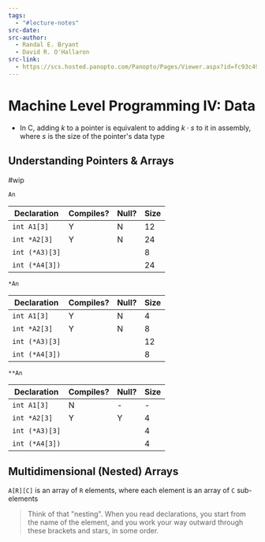 ```yaml
---
tags:
  - "#lecture-notes"
src-date:
src-author:
  - Randal E. Bryant
  - David R. O'Hallaron
src-link:
  - https://scs.hosted.panopto.com/Panopto/Pages/Viewer.aspx?id=fc93c499-8fc9-4652-9a99-711058054afb
---
```

# Machine Level Programming IV: Data

- In C, adding $k$ to a pointer is equivalent to adding $k \cdot s$ to it in assembly, where $s$ is the size of the pointer's data type

## Understanding Pointers & Arrays

#wip

`An`

| Declaration    | Compiles? | Null? | Size |
| -------------- | --------- | ----- | ---- |
| `int A1[3]`    | Y         | N     | 12   |
| `int *A2[3]`   | Y         | N     | 24   |
| `int (*A3)[3]` |           |       | 8    |
| `int (*A4[3])` |           |       | 24   |

`*An`

| Declaration    | Compiles? | Null? | Size |
| -------------- | --------- | ----- | ---- |
| `int A1[3]`    | Y         | N     | 4    |
| `int *A2[3]`   | Y         | N     | 8    |
| `int (*A3)[3]` |           |       | 12   |
| `int (*A4[3])` |           |       | 8    |

`**An`

| Declaration    | Compiles? | Null? | Size |
| -------------- | --------- | ----- | ---- |
| `int A1[3]`    | N         | -     | -    |
| `int *A2[3]`   | Y         | Y     | 4    |
| `int (*A3)[3]` |           |       | 4    |
| `int (*A4[3])` |           |       | 4    |

## Multidimensional (Nested) Arrays

`A[R][C]` is an array of `R` elements, where each element is an array of `C` sub-elements

> Think of that "nesting". When you read declarations, you start from the name of the element, and you work your way outward through these brackets and stars, in some order.
